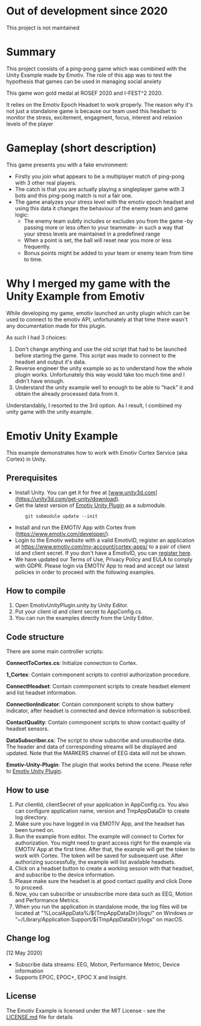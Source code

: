 
# **Out of development since 2020**
This project is not maintained

# Summary

This project consists of a ping-pong game which was combined with the Unity Example made by Emotiv. The role of this app was to test the hypothesis that games can be used in managing social anxiety

This game won gold medal at ROSEF 2020 and I-FEST^2 2020.

It relies on the Emotiv Epoch Headset to work properly. The reason why it's not just a standalone game is because our team used this headset to monitor the stress, excitement, engagment, focus, interest and relaxion levels of the player

# Gameplay (short description)

This game presents you with a fake environment:

* Firstly you join what appears to be a multiplayer match of ping-pong with 3 other real players.
* The catch is that you are actually playing a singleplayer game with 3 bots and this ping-pong match is not a fair one. 
* The game analyzes your stress level with the emotiv epoch headset and using this data it changes the behaviour of the enemy team and game logic:
	* The enemy team subtly includes or excludes you from the game -by passing more or less often to your teammate- in such a way that your stress levels are maintained in a predefined range
	* When a point is set, the ball will reset near you more or less frequently.
	* Bonus points might be added to your team or enemy team from time to time.

# Why I merged my game with the Unity Example from Emotiv

While developing my game, emotiv launched an unity plugin which can be used to connect to the emotiv API, unfortunately at that time there wasn't any documentation made for this plugin.

As such I had 3 choices:
1. Don't change anything and use the old script that had to be launched before starting the game. This script was made to connect to the headset and output it's data.
1. Reverse engineer the unity example so as to understand how the whole plugin works. Unfortunately this way would take too much time and I didn't have enough.
1. Understand the unity example well to enough to be able to "hack" it and obtain the already processed data from it. 

Understandably, I resorted to the 3rd option. As I result, I combined my unity game with the unity example.

# Emotiv Unity Example

This example demonstrates how to work with Emotiv Cortex Service (aka Cortex) in Unity.

## Prerequisites

* Install Unity. You can get it for free at [www.unity3d.com](https://unity3d.com/get-unity/download).
* Get the latest version of [Emotiv Unity Plugin](https://github.com/Emotiv/unity-plugin) as a submodule.
```
       git submodule update --init
```
* Install and run the EMOTIV App with Cortex from (https://www.emotiv.com/developer/).
* Login to the Emotiv website with a valid EmotivID, register an application at https://www.emotiv.com/my-account/cortex-apps/ to a pair of client id and client secret. If you don't have a EmotivID, you can [register here](https://id.emotivcloud.com/eoidc/account/registration/).
* We have updated our Terms of Use, Privacy Policy and EULA to comply with GDPR. Please login via EMOTIV App to read and accept our latest policies in order to proceed with the following examples.

## How to compile
<!-- how to compile  -->
1. Open EmotivUnityPlugin.unity by Unity Editor.
1. Put your client id and client secret to AppConfig.cs.
1. You can run the examples directly from the Unity Editor.


## Code structure

There are some main controller scripts:

**ConnectToCortex.cs**: Initialize connection to Cortex.

**1_Cortex**: Contain commponent scripts to control authorization procedure.

**ConnectHeadset**: Contain commponent scripts to create headset element and list headset information.

**ConnectionIndicator**: Contain commponent scripts to show battery indicator, after headset is connected and device information is subscribed.

**ContactQuality**: Contain commponent scripts to show contact quality of headset sensors.

**DataSubscriber.cs**: The script to show subscribe and unsubscribe data. The header and data of corresponding streams will be displayed and updated. Note that the MARKERS channel of EEG data will not be shown.

**Emotiv-Unity-Plugin**: The plugin that works behind the scene. Please refer to [Emotiv Unity Plugin](https://github.com/Emotiv/unity-plugin).

## How to use
1. Put clientId, clientSecret of your application in AppConfig.cs. You also can configure application name, version and TmpAppDataDir to create log directory.
1. Make sure you have logged in via EMOTIV App, and the headset has been turned on.
1. Run the example from editor. The example will connect to Cortex for authorization. You might need to grant access right for the example via EMOTIV App at the first time. After that, the example will get the token to work with Cortex. The token will be saved for subsequent use.
After authorizing successfully, the example will list available headsets. 
1. Click on a headset button to create a working session with that headset, and subscribe to the device information.
1. Please make sure the headset is at good contact quality and click Done to proceed.
1. Now, you can subscribe or unsubscribe more data such as EEG, Motion and Performance Metrics.
1. When you run the application in standalone mode, the log files will be located at "%LocalAppData%/${TmpAppDataDir}/logs/" on Windows or "~/Library/Application Support/${TmpAppDataDir}/logs" on macOS.

## Change log

[12 May 2020]
- Subscribe data streams: EEG, Motion, Performance Metric, Device information
- Supports EPOC, EPOC+, EPOC X and Insight.

## License

The Emotiv Example is licensed under the MIT License - see the [LICENSE.md](https://github.com/Emotiv/cortex-v2-example/blob/master/LICENSE) file for details
